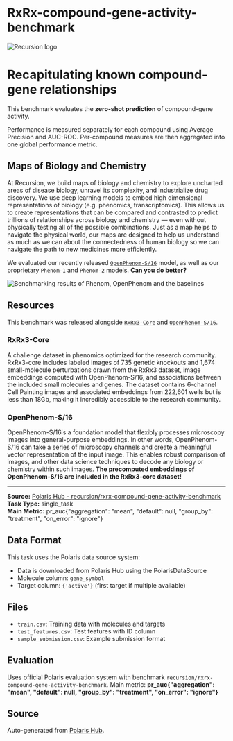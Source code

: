 # RxRx-compound-gene-activity-benchmark

![Recursion logo](https://encrypted-tbn0.gstatic.com/images?q=tbn:ANd9GcSgn5ii7g2UEVORKDmzzR0BKwzGr8Arz2ecTg&s)

# Recapitulating known compound-gene relationships 

This benchmark evaluates the **zero-shot prediction** of compound-gene activity.

Performance is measured separately for each compound using Average Precision and AUC-ROC. Per-compound measures are then aggregated into one global performance metric. 

 ## Maps of Biology and Chemistry
At Recursion, we build maps of biology and chemistry to explore uncharted areas of disease biology, unravel its complexity, and industrialize drug discovery. We use deep learning models to embed high dimensional representations of biology (e.g. phenomics, transcriptomics). This allows us to create representations that can be compared and contrasted to predict trillions of relationships across biology and chemistry — even without physically testing all of the possible combinations. Just as a map helps to navigate the physical world, our maps are designed to help us understand as much as we can about the connectedness of human biology so we can navigate the path to new medicines more efficiently.

We evaluated our recently released [`OpenPhenom-S/16`](https://www.rxrx.ai/phenom) model, as well as our proprietary `Phenom-1` and `Phenom-2` models. **Can you do better?**

![Benchmarking results of Phenom, OpenPhenom and the baselines](https://cdn.prod.website-files.com/5cb63fe47eb5472014c3dae6/6733a2d8e1ab553f6f26861e_compound_auc_roc_vs_mAP%20(1).png)

## Resources
This benchmark was released alongside [`RxRx3-Core`](https://polarishub.io/datasets/recursion/rxrx3-core) and [`OpenPhenom-S/16`](https://www.rxrx.ai/phenom).

 ### RxRx3-Core
A challenge dataset in phenomics optimized for the research community. RxRx3-core includes labeled images of 735 genetic knockouts and 1,674 small-molecule perturbations drawn from the RxRx3 dataset, image embeddings computed with OpenPhenom-S/16, and associations between the included small molecules and genes. The dataset contains 6-channel Cell Painting images and associated embeddings from 222,601 wells but is less than 18Gb, making it incredibly accessible to the research community.

### OpenPhenom-S/16
OpenPhenom-S/16is a foundation model that flexibly processes microscopy images into general-purpose embeddings. In other words, OpenPhenom-S/16 can take a series of microscopy channels and create a meaningful vector representation of the input image. This enables robust comparison of images, and other data science techniques to decode any biology or chemistry within such images. **The precomputed embeddings of OpenPhenom-S/16 are included in the RxRx3-core dataset!**

---

**Source:** [Polaris Hub - recursion/rxrx-compound-gene-activity-benchmark](https://polarishub.io)  
**Task Type:** single_task  
**Main Metric:** pr_auc{"aggregation": "mean", "default": null, "group_by": "treatment", "on_error": "ignore"}

## Data Format

This task uses the Polaris data source system:
- Data is downloaded from Polaris Hub using the PolarisDataSource
- Molecule column: `gene_symbol`
- Target column: `{'active'}` (first target if multiple available)

## Files

- `train.csv`: Training data with molecules and targets
- `test_features.csv`: Test features with ID column
- `sample_submission.csv`: Example submission format

## Evaluation

Uses official Polaris evaluation system with benchmark `recursion/rxrx-compound-gene-activity-benchmark`.
Main metric: **pr_auc{"aggregation": "mean", "default": null, "group_by": "treatment", "on_error": "ignore"}**

## Source

Auto-generated from [Polaris Hub](https://polarishub.io/).
